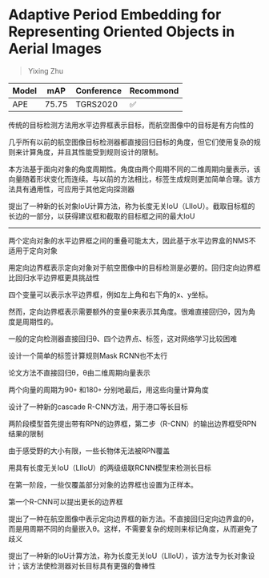 # Adaptive Period Embedding for Representing Oriented Objects in Aerial Images

> Yixing Zhu

|Model|mAP|Conference|Recommond|
|--|--|--|--|
|APE|75.75|TGRS2020|:white_check_mark:|

传统的目标检测方法用水平边界框表示目标，而航空图像中的目标是有方向性的

几乎所有以前的航空图像目标检测器都直接回归目标的角度，但它们使用复杂的规则来计算角度，并且其性能受到规则设计的限制。

本方法基于面向对象的角度周期性。角度由两个周期不同的二维周期向量表示，该向量随着形状变化而连续。与以前的方法相比，标签生成规则更加简单合理。该方法具有通用性，可应用于其他定向探测器

提出了一种新的长对象IoU计算方法，称为长度无关IoU（LIIoU）。截取目标框的长边的一部分，以获得建议框和截取的目标框之间的最大IoU

---

两个定向对象的水平边界框之间的重叠可能太大，因此基于水平边界盒的NMS不适用于定向对象

用定向边界框表示定向对象对于航空图像中的目标检测是必要的。回归定向边界框比回归水平边界框更具挑战性

四个变量可以表示水平边界框，例如左上角和右下角的x、y坐标。

然而，定向边界框表示需要额外的变量θ来表示其角度。很难直接回归θ，因为角度是周期性的。

一般的定向检测器直接回归θ、四个边界点、标签，这对网络学习比较困难

设计一个简单的标签计算规则Mask RCNN也不太行

论文方法不直接回归θ，θ由二维周期向量表示

两个向量的周期为90◦ 和180◦ 分别地最后，用这些向量计算角度

设计了一种新的cascade R-CNN方法，用于港口等长目标

两阶段模型首先提出带有RPN的边界框，第二步（R-CNN）的输出边界框受RPN结果的限制

由于感受野的大小有限，一些长物体无法被RPN覆盖

用具有长度无关IoU（LIIoU）的两级级联RCNN模型来检测长目标

在第一阶段，一些仅覆盖部分对象的边界框也设置为正样本。

第一个R-CNN可以提出更长的边界框

提出了一种在航空图像中表示定向边界框的新方法。不直接回归定向边界盒的θ，而是用周期不同的向量嵌入θ。这样，不需要复杂的规则来标记角度，从而避免了歧义

提出了一种新的IoU计算方法，称为长度无关IoU（LIIoU），该方法专为长对象设计；该方法使检测器对长目标具有更强的鲁棒性
